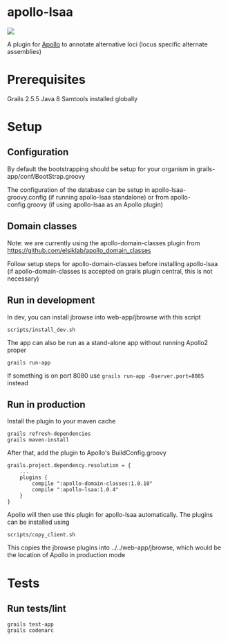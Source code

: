 # apollo-lsaa

[![](https://travis-ci.org/elsiklab/apollo_lsaa.svg?branch=master)](https://travis-ci.org/elsiklab/apollo_lsaa)

A plugin for [Apollo](http://github.com/GMOD/Apollo) to annotate alternative loci (locus specific alternate assemblies)

# Prerequisites

Grails 2.5.5
Java 8
Samtools installed globally


# Setup

## Configuration

By default the bootstrapping should be setup for your organism in grails-app/conf/BootStrap.groovy

The configuration of the database can be setup in apollo-lsaa-groovy.config (if running apollo-lsaa standalone) or from apollo-config.groovy (if using apollo-lsaa as an Apollo plugin)

## Domain classes

Note: we are currently using the apollo-domain-classes plugin from https://github.com/elsiklab/apollo_domain_classes

Follow setup steps for apollo-domain-classes before installing apollo-lsaa (if apollo-domain-classes is accepted on grails plugin central, this is not necessary)

## Run in development


In dev, you can install jbrowse into web-app/jbrowse with this script

    scripts/install_dev.sh

The app can also be run as a stand-alone app without running Apollo2 proper

    grails run-app

If something is on port 8080 use `grails run-app -Dserver.port=8085` instead

## Run in production

Install the plugin to your maven cache

    grails refresh-dependencies
    grails maven-install

After that, add the plugin to Apollo's BuildConfig.groovy

    grails.project.dependency.resolution = {
        ...
        plugins {
            compile ":apollo-domain-classes:1.0.10"
            compile ":apollo-lsaa:1.0.4"
        }
    }

Apollo will then use this plugin for apollo-lsaa automatically. The plugins can be installed using

    scripts/copy_client.sh

This copies the jbrowse plugins into ../../web-app/jbrowse, which would be the location of Apollo in production mode


# Tests

## Run tests/lint

    grails test-app
    grails codenarc


